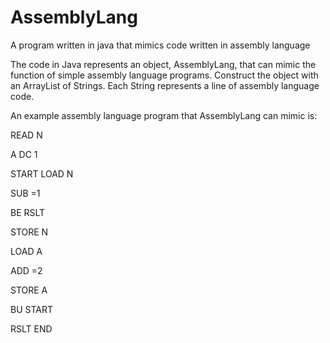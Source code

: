 # AssemblyLang
A program written in java that mimics code written in assembly language

The code in Java represents an object, AssemblyLang, that can mimic the function of simple assembly language programs.  Construct the object with an ArrayList of Strings.  Each String represents a line of assembly language code.  

An example assembly language program that AssemblyLang can mimic is:

READ N

A DC 1

START LOAD N

SUB =1

BE RSLT

STORE N

LOAD A

ADD =2

STORE A

BU START

RSLT END
